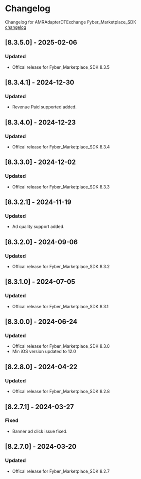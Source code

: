 # Changelog

Changelog for AMRAdapterDTExchange 
Fyber_Marketplace_SDK [changelog](https://developer.digitalturbine.com/hc/en-us/articles/360010922578-Marketplace-iOS-Changelog)

## [8.3.5.0] - 2025-02-06
### Updated
- Offical release for Fyber_Marketplace_SDK 8.3.5

## [8.3.4.1] - 2024-12-30
### Updated
- Revenue Paid supported added.

## [8.3.4.0] - 2024-12-23
### Updated
- Offical release for Fyber_Marketplace_SDK 8.3.4

## [8.3.3.0] - 2024-12-02
### Updated
- Offical release for Fyber_Marketplace_SDK 8.3.3

## [8.3.2.1] - 2024-11-19
### Updated
- Ad quality support added.

## [8.3.2.0] - 2024-09-06
### Updated
- Offical release for Fyber_Marketplace_SDK 8.3.2

## [8.3.1.0] - 2024-07-05
### Updated
- Offical release for Fyber_Marketplace_SDK 8.3.1

## [8.3.0.0] - 2024-06-24
### Updated
- Offical release for Fyber_Marketplace_SDK 8.3.0
- Min iOS version updated to 12.0

## [8.2.8.0] - 2024-04-22
### Updated
- Offical release for Fyber_Marketplace_SDK 8.2.8

## [8.2.7.1] - 2024-03-27
### Fixed
- Banner ad click issue fixed.

## [8.2.7.0] - 2024-03-20
### Updated
- Offical release for Fyber_Marketplace_SDK 8.2.7
